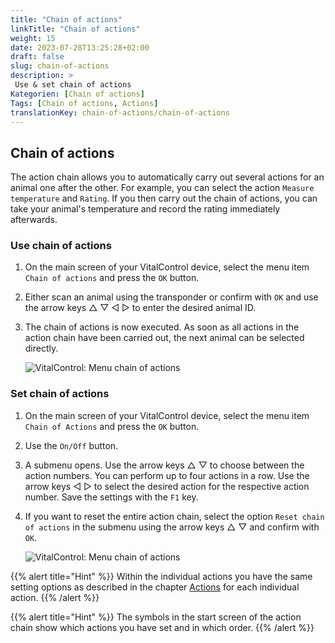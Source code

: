 ```yaml
---
title: "Chain of actions"
linkTitle: "Chain of actions"
weight: 15
date: 2023-07-28T13:25:28+02:00
draft: false
slug: chain-of-actions
description: >
 Use & set chain of actions
Kategorien: [Chain of actions]
Tags: [Chain of actions, Actions]
translationKey: chain-of-actions/chain-of-actions
---
```

## Chain of actions

The action chain allows you to automatically carry out several actions for an animal one after the other. For example, you can select the action `Measure temperature` and `Rating`. If you then carry out the chain of actions, you can take your animal's temperature and record the rating immediately afterwards.

### Use chain of actions

1. On the main screen of your VitalControl device, select the menu item `Chain of actions` and press the `OK` button.

2. Either scan an animal using the transponder or confirm with `OK` and use the arrow keys △ ▽ ◁ ▷ to enter the desired animal ID.

3. The chain of actions is now executed. As soon as all actions in the action chain have been carried out, the next animal can be selected directly.

    ![VitalControl: Menu chain of actions](../images/chainofactions.png "Chain of actions")

### Set chain of actions

1. On the main screen of your VitalControl device, select the menu item `Chain of Actions` and press the `OK` button.

2. Use the `On/Off` button.

3. A submenu opens. Use the arrow keys △ ▽ to choose between the action numbers. You can perform up to four actions in a row. Use the arrow keys ◁ ▷ to select the desired action for the respective action number. Save the settings with the `F1` key.

4. If you want to reset the entire action chain, select the option `Reset chain of actions` in the submenu using the arrow keys △ ▽ and confirm with `OK`.

    ![VitalControl: Menu chain of actions](../images/setchainofactions.png "Set chain of actions")

{{% alert title="Hint" %}}
Within the individual actions you have the same setting options as described in the chapter [Actions](..) for each individual action.
{{% /alert %}}

{{% alert title="Hint" %}}
The symbols in the start screen of the action chain show which actions you have set and in which order.
{{% /alert %}}